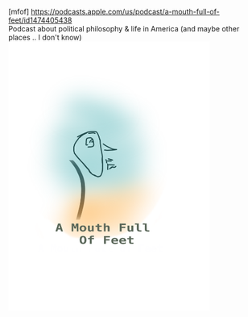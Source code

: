 
[mfof] https://podcasts.apple.com/us/podcast/a-mouth-full-of-feet/id1474405438
<br> Podcast about political philosophy & life in America (and maybe other places .. I don't know)
<img src="https://github.com/philopaszoon/mfof/blob/master/IMG_0327.PNG" width="400"/>
